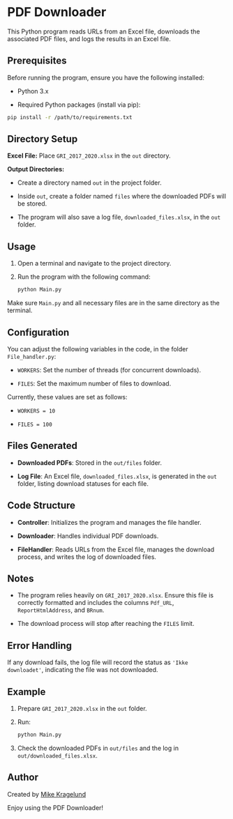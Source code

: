 
# PDF Downloader

  

This Python program reads URLs from an Excel file, downloads the associated PDF files, and logs the results in an Excel file.

  

## Prerequisites

  

Before running the program, ensure you have the following installed:

- Python 3.x

- Required Python packages (install via pip):

```bash
pip install -r /path/to/requirements.txt
```

  
  

## Directory Setup

**Excel File:** Place `GRI_2017_2020.xlsx` in the `out` directory.

**Output Directories:**

- Create a directory named `out` in the project folder.

- Inside `out`, create a folder named `files` where the downloaded PDFs will be stored.

- The program will also save a log file, `downloaded_files.xlsx`, in the `out` folder.

## Usage

1. Open a terminal and navigate to the project directory.

2. Run the program with the following command:

	```bash
	python Main.py
	```
Make sure `Main.py` and all necessary files are in the same directory as the terminal.

## Configuration

You can adjust the following variables in the code, in the folder `File_handler.py`:

  

- `WORKERS`: Set the number of threads (for concurrent downloads).

- `FILES`: Set the maximum number of files to download.

Currently, these values are set as follows:  

- `WORKERS = 10`

- `FILES = 100`

## Files Generated

- **Downloaded PDFs**: Stored in the `out/files` folder.

- **Log File**: An Excel file, `downloaded_files.xlsx`, is generated in the `out` folder, listing download statuses for each file.

## Code Structure

- **Controller**: Initializes the program and manages the file handler.

- **Downloader**: Handles individual PDF downloads.

- **FileHandler**: Reads URLs from the Excel file, manages the download process, and writes the log of downloaded files.

## Notes

- The program relies heavily on `GRI_2017_2020.xlsx`. Ensure this file is correctly formatted and includes the columns `Pdf_URL`, `ReportHtmlAddress`, and `BRnum`.

- The download process will stop after reaching the `FILES` limit.

## Error Handling

If any download fails, the log file will record the status as `'Ikke downloadet'`, indicating the file was not downloaded.

  

## Example

1. Prepare `GRI_2017_2020.xlsx` in the `out` folder.

2. Run:

	```bash
	python Main.py
	```

3. Check the downloaded PDFs in `out/files` and the log in `out/downloaded_files.xlsx`.

## Author 
Created by [Mike Kragelund](https://github.com/MikeKragelundSpecialisterne)

Enjoy using the PDF Downloader!